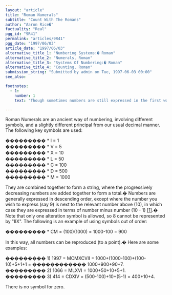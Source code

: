 ```yaml
---
layout: "article"
title: "Roman Numerals"
subtitle: "Count With The Romans"
author: "Aaron Rice�"
factuality: "Real"
pgg_id: "9R41"
permalink: "articles/9R41"
pgg_date: "1997/06/03"
article_date: "1997/06/03"
alternative_title_1: "Numbering Systems:� Roman"
alternative_title_2: "Numerals, Roman"
alternative_title_3: "Systems Of Numbering:� Roman"
alternative_title_4: "Counting, Roman"
submission_string: "Submitted by admin on Tue, 1997-06-03 00:00"
see_also:

footnotes: 
  - 1:
    number: 1
    text: "Though sometimes numbers are still expressed in the first way, such ��� as in one representation of 4 (&quot;IIII&quot;), whereas the &quot;normal&quot; is &quot;IV&quot; ��� (5 - 1)."

---
```

<div>
<p>Roman Numerals are an ancient way of numbering, involving different symbols, and a slightly different principal from our usual decimal manner. The following key symbols are used:</p>
<p>��������� * I = 1<br>
��������� * V = 5<br>
��������� * X = 10<br>
��������� * L = 50<br>
��������� * C = 100<br>
��������� * D = 500<br>
��������� * M = 1000</p>
<p>They are combined together to form a string, where the progressively decreasing numbers are added together to form a total.� Numbers are generally expressed in descending order, except where the number you wish to express (say 9) is next to the relevant number above (10), in which case they are expressed in terms of number minus number (10 - 1) <a href="#footnote-body.1" name="footnote-link.1" class="footnote-link">[1]</a>.� Note that only one alteration symbol is allowed, so 8 cannot be represented by "IIX". The following is an example of using symbols out of order:</p>
<p>��������� * CM = (100)(1000) = 1000-100 = 900</p>
<p>In this way, all numbers can be reproduced (to a point).� Here are some examples:</p>
<p>��������� 1) 1997 = MCMXCVII = 1000+(1000-100)+(100-10)+5+1+1 = ������������ 1000+900+90+7.<br>
��������� 2) 1066 = MLXVI = 1000+50+10+5+1.<br>
��������� 3) 414 = CDXIV = (500-100)+10+(5-1) = 400+10+4.</p>
<p>There is no symbol for zero.</p>
</div>
